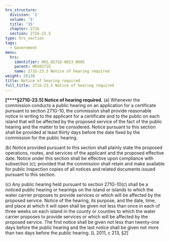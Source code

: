 ```yaml
---
hrs_structure:
  division: '1'
  volume: '5'
  title: '15'
  chapter: 271G
  section: 271G-23.5
type: hrs_section
tags:
  - Government
menu:
  hrs:
    identifier: HRS_0271G-0023_0005
    parent: HRS0271G
    name: 271G-23.5 Notice of hearing required
weight: 26130
title: Notice of hearing required
full_title: 271G-23.5 Notice of hearing required
---
```

**[****§271G-23.5] Notice of hearing required.** (a) Whenever the commission conducts a public hearing on an application for a certificate pursuant to section 271G-10, the commission shall provide reasonable notice in writing to the applicant for a certificate and to the public on each island that will be affected by the proposed service of the fact of the public hearing and the matter to be considered. Notice pursuant to this section shall be provided at least thirty days before the date fixed by the commission for the public hearing.

(b) Notice provided pursuant to this section shall plainly state the proposed operations, routes, and services of the applicant and the proposed effective date. Notice under this section shall be effective upon compliance with subsection (c); provided that the commission shall retain and make available for public inspection copies of all notices and related documents issued pursuant to this section.

(c) Any public hearing held pursuant to section 271G-10(c) shall be a noticed public hearing or hearings on the island or islands to which the water carrier proposes to provide services or which will be affected by the proposed service. Notice of the hearing, its purpose, and the date, time, and place at which it will open shall be given not less than once in each of three weeks on each island in the county or counties to which the water carrier proposes to provide services or which will be affected by the proposed service. The first notice shall be given not less than twenty-one days before the public hearing and the last notice shall be given not more than two days before the public hearing. [L 2011, c 213, §2]